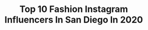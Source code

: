 ---
title: Top 10 Fashion Instagram Influencers In San Diego In 2020
description: >-
  Find top fashion Instagram influencers in San Diego in 2020. Most popular hashtags: #sandiego #ootd #sandiegolife #losangeles.
platform: Instagram
profiles:
  - username: "marandalunaa"
    fullname: >-
      Maranda Moon
    location: "United States"
    followers: 16821
    engagement: 893
    commentsToLikes: 0.031413
    avatar: "https://scontent-ams4-1.cdninstagram.com/v/t51.2885-19/s320x320/80853526_180438499730698_7563562533538234368_n.jpg?_nc_ht=scontent-ams4-1.cdninstagram.com&_nc_ohc=m1ZtrMkd81YAX-b_BP-&oh=2b4a3a682b492f7810f4666a97b2872f&oe=5EBB812F"
    verified: false
    hashtags: "#portrait, #muse, #unicornhair, #myprotein"
  - username: "polsantos"
    fullname: >-
      Pol Santos Photographer 📸
    location: "United States"
    followers: 2251
    engagement: 1231
    commentsToLikes: 0.059747
    avatar: "https://scontent-ams4-1.cdninstagram.com/v/t51.2885-19/s320x320/60499033_302320707347052_9186168948532445184_n.jpg?_nc_ht=scontent-ams4-1.cdninstagram.com&_nc_ohc=z_ME8QSIKEUAX8v-SXO&oh=75fb119b6e84a5f6a1ffa63feb80d71d&oe=5EB231F2"
    verified: false
    hashtags: "#hike, #sandiegomusic, #puuohulu, #elevation"
  - username: "whytrbbt"
    fullname: >-
      WHYT RBBT
    location: "United States"
    followers: 19809
    engagement: 391
    commentsToLikes: 0.089724
    avatar: "https://scontent-ams4-1.cdninstagram.com/v/t51.2885-19/s320x320/61617225_2452363778116777_8805135551863717888_n.jpg?_nc_ht=scontent-ams4-1.cdninstagram.com&_nc_ohc=qrSZGwWfkysAX-Jh9Xv&oh=1190ac841ed4bb8794a11b6aa14572ab&oe=5EB779E7"
    verified: false
    hashtags: "#womensempowerment, #independentartists, #darkfashion, #sacredfeminine"
  - username: "sandiego.city"
    fullname: >-
      Official San Diego Page
    location: "United States"
    followers: 133316
    engagement: 215
    commentsToLikes: 0.017232
    avatar: "https://scontent-ams4-1.cdninstagram.com/v/t51.2885-19/s320x320/59737176_2192406697495773_2341325224399601664_n.jpg?_nc_ht=scontent-ams4-1.cdninstagram.com&_nc_ohc=s1_rZGMgUwAAX_mHSEZ&oh=a5cfe1e772a98235130b203ef9153f8a&oe=5EAF76D6"
    verified: false
    hashtags: "#seniorportraits, #oceanside, #carlsbad, #artofvisuals"
  - username: "jasmin_soroush"
    fullname: >-
      Jasmin Soroush
    location: "United States"
    followers: 22003
    engagement: 176
    commentsToLikes: 0.079108
    avatar: "https://scontent-lhr8-1.cdninstagram.com/v/t51.2885-19/s320x320/84354334_534630640592556_2017080331995185152_n.jpg?_nc_ht=scontent-lhr8-1.cdninstagram.com&_nc_ohc=6eKiPWGhIAoAX9D6CCR&oh=e58b0c116530434fd9558bd19e726f83&oe=5EB9207E"
    verified: false
    hashtags: "#meandotherstories, #revolveme, #liketkit, #vicidolls"
  - username: "officialmattkirk"
    fullname: >-
      M A T T
    location: "United States"
    followers: 7481
    engagement: 576
    commentsToLikes: 0.087220
    avatar: "https://scontent-hkt1-1.cdninstagram.com/v/t51.2885-19/s320x320/89059760_624302124797151_7337551196825059328_n.jpg?_nc_ht=scontent-hkt1-1.cdninstagram.com&_nc_ohc=yOg4dKRnER4AX902rG3&oh=e70479770eda1992be40e7746854027e&oe=5E9EDCC3"
    verified: false
    hashtags: "#viralvideo, #smile, #weekend, #sunmertime"
  - username: "slimshayedy"
    fullname: >-
      Shaye Babb
    location: "United States"
    followers: 15921
    engagement: 528
    commentsToLikes: 0.053020
    avatar: "https://scontent-lhr8-1.cdninstagram.com/v/t51.2885-19/s320x320/65463504_369290983775257_6333623490695921664_n.jpg?_nc_ht=scontent-lhr8-1.cdninstagram.com&_nc_ohc=smULWcpdr80AX9oNPRq&oh=69de33db261f13910e37b02c416669ae&oe=5EBBABAD"
    verified: false
    hashtags: ""
  - username: "thestylishbisou"
    fullname: >-
      THE STYLISH BISOU
    location: "United States"
    followers: 31772
    engagement: 147
    commentsToLikes: 0.051921
    avatar: "https://scontent-lhr8-1.cdninstagram.com/v/t51.2885-19/s320x320/81397837_848665148898434_179538205727522816_n.jpg?_nc_ht=scontent-lhr8-1.cdninstagram.com&_nc_ohc=z-SDNs_iqsoAX-WH7IM&oh=116e6164fc201876053bf9d131004e9e&oe=5EBAB819"
    verified: false
    hashtags: "#sheletme, #pugprom, #alwayshungry, #selfcare"
  - username: "kotineru"
    fullname: >-
      A Darling Dream Kayla Otineru
    location: "United States"
    followers: 40685
    engagement: 167
    commentsToLikes: 0.074999
    avatar: "https://scontent-atl3-1.cdninstagram.com/vp/08dee73d890a7c0d75937f1ca4338d78/5E3723F3/t51.2885-19/s320x320/45823859_202169413994881_5172840233137340416_n.jpg?_nc_ht=scontent-atl3-1.cdninstagram.com"
    verified: false
    hashtags: "#comfystyle, #ootd, #ltkshoecrush, #socialdistancing"
  - username: "simplytandya"
    fullname: >-
      Tandya
    location: "United States"
    followers: 80440
    engagement: 159
    commentsToLikes: 0.030625
    avatar: "https://scontent-lht6-1.cdninstagram.com/v/t51.2885-19/s320x320/72786480_424516301595326_4364818573927907328_n.jpg?_nc_ht=scontent-lht6-1.cdninstagram.com&_nc_ohc=ZXGThIRCfSYAX94zbcs&oh=92d8e9d937303db85cee10e4edf4642a&oe=5EB31931"
    verified: false
    hashtags: "#nudelife, #theparisguru, #youtuber, #ss20"
---